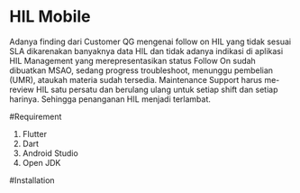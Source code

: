 # HIL Mobile
Adanya finding dari Customer QG mengenai follow on HIL yang tidak sesuai SLA dikarenakan banyaknya data HIL dan tidak adanya indikasi di aplikasi HIL Management yang merepresentasikan status Follow On sudah dibuatkan MSAO, sedang progress troubleshoot, menunggu pembelian (UMR), ataukah materia sudah  tersedia. Maintenance Support harus me-review HIL satu persatu dan berulang ulang untuk setiap shift dan setiap harinya. Sehingga penanganan HIL menjadi terlambat.

#Requirement
1. Flutter
2. Dart
3. Android Studio
4. Open JDK

#Installation
